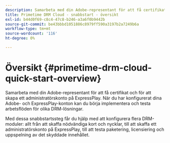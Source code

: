 ```yaml
---
description: Samarbeta med din Adobe-representant för att få certifikat och för att skapa ett administratörskonto på ExpressPlay. När du har konfigurerat dina Adobe- och ExpressPlay-konton kan du börja implementera och testa arbetsflöden för olika DRM-lösningar.
title: Primetime DRM Cloud - snabbstart - översikt
exl-id: b44d0f69-c8c4-47c8-b246-a3a6f0b9442b
source-git-commit: be43bbbd1051886c8979ff590a3197b2a7249b6a
workflow-type: tm+mt
source-wordcount: '116'
ht-degree: 0%

---
```


# Översikt {#primetime-drm-cloud-quick-start-overview}

Samarbeta med din Adobe-representant för att få certifikat och för att skapa ett administratörskonto på ExpressPlay. När du har konfigurerat dina Adobe- och ExpressPlay-konton kan du börja implementera och testa arbetsflöden för olika DRM-lösningar.

Med dessa snabbstartssteg får du hjälp med att konfigurera flera DRM-moduler: allt från att skaffa nödvändiga kort och nycklar, till att skaffa ett administratörskonto på ExpressPlay, till att testa paketering, licensiering och uppspelning av det skyddade innehållet.
